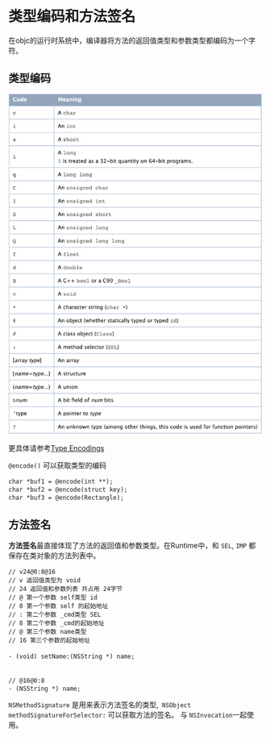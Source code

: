 # 类型编码和方法签名

在objc的运行时系统中，编译器将方法的返回值类型和参数类型都编码为一个字符。

## 类型编码

![](https://github.com/existorlive/existorlivepic/raw/master/%E6%88%AA%E5%B1%8F2021-04-23%20%E4%B8%8B%E5%8D%883.21.28.png)

更具体请参考[Type Encodings
](https://developer.apple.com/library/archive/documentation/Cocoa/Conceptual/ObjCRuntimeGuide/Articles/ocrtTypeEncodings.html#//apple_ref/doc/uid/TP40008048-CH100)

`@encode()` 可以获取类型的编码

```objc 
char *buf1 = @encode(int **);
char *buf2 = @encode(struct key);
char *buf3 = @encode(Rectangle);
```

## 方法签名

**方法签名**最直接体现了方法的返回值和参数类型。在Runtime中，和 `SEL`, `IMP` 都保存在类对象的方法列表中。

```objc
// v24@0:8@16
// v 返回值类型为 void
// 24 返回值和参数列表 共占用 24字节
// @ 第一个参数 self类型 id
// 0 第一个参数 self 的起始地址
// : 第二个参数 _cmd类型 SEL
// 8 第二个参数 _cmd的起始地址
// @ 第三个参数 name类型
// 16 第三个参数的起始地址

- (void) setName:(NSString *) name;


// @16@0:8
- (NSString *) name;
```

`NSMethodSignature` 是用来表示方法签名的类型,` NSObject methodSignatureForSelector:` 可以获取方法的签名。 与 `NSInvocation`一起使用。
